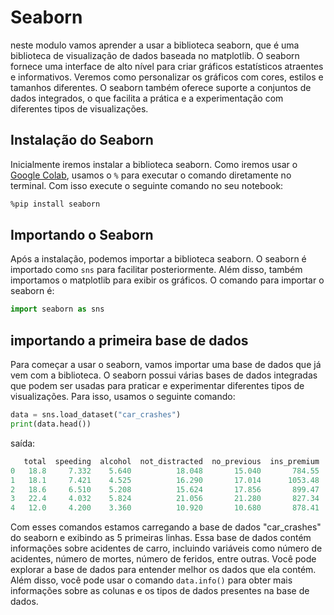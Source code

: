 # Seaborn

neste modulo vamos aprender a usar a biblioteca seaborn, que é uma biblioteca de visualização de dados baseada no matplotlib. O seaborn fornece uma interface de alto nível para criar gráficos estatísticos atraentes e informativos. Veremos como personalizar os gráficos com cores, estilos e tamanhos diferentes. O seaborn também oferece suporte a conjuntos de dados integrados, o que facilita a prática e a experimentação com diferentes tipos de visualizações.

## Instalação do Seaborn

Inicialmente iremos instalar a biblioteca seaborn. Como iremos usar o [Google Colab](https://colab.research.google.com/), usamos o `%` para executar o comando diretamente no terminal. Com isso execute o seguinte comando no seu notebook:
```bash
%pip install seaborn
```

## Importando o Seaborn
Após a instalação, podemos importar a biblioteca seaborn. O seaborn é importado como `sns` para facilitar posteriormente. Além disso, também importamos o matplotlib para exibir os gráficos. O comando para importar o seaborn é:
```python
import seaborn as sns
```

## importando a primeira base de dados
Para começar a usar o seaborn, vamos importar uma base de dados que já vem com a biblioteca. O seaborn possui várias bases de dados integradas que podem ser usadas para praticar e experimentar diferentes tipos de visualizações. Para isso, usamos o seguinte comando:
```python
data = sns.load_dataset("car_crashes")
print(data.head())
```
saída:
```python
   total  speeding  alcohol  not_distracted  no_previous  ins_premium
0   18.8     7.332    5.640          18.048       15.040       784.55   
1   18.1     7.421    4.525          16.290       17.014      1053.48   
2   18.6     6.510    5.208          15.624       17.856       899.47   
3   22.4     4.032    5.824          21.056       21.280       827.34   
4   12.0     4.200    3.360          10.920       10.680       878.41
```
Com esses comandos estamos carregando a base de dados "car_crashes" do seaborn e exibindo as 5 primeiras linhas. Essa base de dados contém informações sobre acidentes de carro, incluindo variáveis como número de acidentes, número de mortes, número de feridos, entre outras. Você pode explorar a base de dados para entender melhor os dados que ela contém. Além disso, você pode usar o comando `data.info()` para obter mais informações sobre as colunas e os tipos de dados presentes na base de dados.
